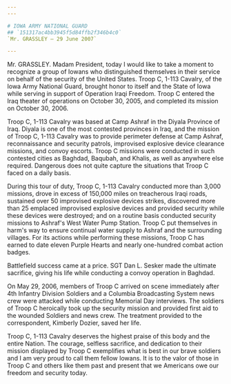 ```yaml
---
---

# IOWA ARMY NATIONAL GUARD
## `151317ac4bb3945f5d84ffb2f346b4c0`
`Mr. GRASSLEY — 29 June 2007`

---
```



Mr. GRASSLEY. Madam President, today I would like to take a moment to 
recognize a group of Iowans who distinguished themselves in their 
service on behalf of the security of the United States. Troop C, 1-113 
Cavalry, of the Iowa Army National Guard, brought honor to itself and 
the State of Iowa while serving in support of Operation Iraqi Freedom. 
Troop C entered the Iraq theater of operations on October 30, 2005, and 
completed its mission on October 30, 2006.

Troop C, 1-113 Cavalry was based at Camp Ashraf in the Diyala 
Province of Iraq. Diyala is one of the most contested provinces in 
Iraq, and the mission of Troop C, 1-113 Cavalry was to provide 
perimeter defense at Camp Ashraf, reconnaissance and security patrols, 
improvised explosive device clearance missions, and convoy escorts. 
Troop C missions were conducted in such contested cities as Baghdad, 
Baqubah, and Khalis, as well as anywhere else required. Dangerous does 
not quite capture the situations that Troop C faced on a daily basis.

During this tour of duty, Troop C, 1-113 Cavalry conducted more than 
3,000 missions, drove in excess of 150,000 miles on treacherous Iraqi 
roads, sustained over 50 improvised explosive devices strikes, 
discovered more than 25 emplaced improvised explosive devices and 
provided security while these devices were destroyed; and on a routine 
basis conducted security missions to Ashraf's West Water Pump Station. 
Troop C put themselves in harm's way to ensure continual water supply 
to Ashraf and the surrounding villages. For its actions while 
performing these missions, Troop C has earned to date eleven Purple 
Hearts and nearly one-hundred combat action badges.

Battlefield success came at a price. SGT Dan L. Sesker made the 
ultimate sacrifice, giving his life while conducting a convoy operation 
in Baghdad.

On May 29, 2006, members of Troop C arrived on scene immediately 
after 4th Infantry Division Soldiers and a Columbia Broadcasting System 
news crew were attacked while conducting Memorial Day interviews. The 
soldiers of Troop C heroically took up the security mission and 
provided first aid to the wounded Soldiers and news crew. The treatment 
provided to the correspondent, Kimberly Dozier, saved her life.

Troop C, 1-113 Cavalry deserves the highest praise of this body and 
the entire Nation. The courage, selfless sacrifice, and dedication to 
their mission displayed by Troop C exemplifies what is best in our 
brave soldiers and I am very proud to call them fellow Iowans. It is to 
the valor of those in Troop C and others like them past and present 
that we Americans owe our freedom and security today.
